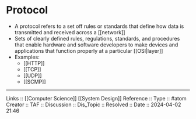 # Protocol

- A protocol refers to a set off rules or standards that define how data is transmitted and received across a [[network]]
- Sets of clearly defined rules, regulations, standards, and procedures that enable hardware and software developers to make devices and applications that function properly at a particular [[OSI|layer]]
- Examples:
	- [[HTTP]]
	- [[TCP]]
	- [[UDP]]
	- [[SCMP]]


---
Links :: [[Computer Science]] [[System Design]]
Reference ::
Type :: #atom
Creator ::
TAF ::
Discussion ::
Dis_Topic :: 
Resolved ::
Date :: 2024-04-02 21:46

